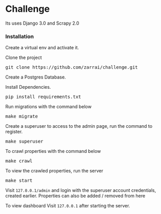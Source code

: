 # Challenge

Its uses Django 3.0 and Scrapy 2.0

### Installation

Create a virtual env and activate it.

Clone the project
<pre>
git clone https://github.com/zarrai/challenge.git
</pre>

Create a Postgres Database.



Install Dependencies.
<pre>
pip install requirements.txt
</pre>

Run migrations with the command below

<pre>
make migrate
</pre>

Create a superuser to access to the admin page, run the command to register.
<pre>
make superuser
</pre>

To crawl properties with the command below

<pre>
make crawl
</pre>

To view the crawled properties, run the server
<pre>
make start
</pre>

Visit `127.0.0.1/admin` and login with the superuser account credentials, created earlier. Properties can also be added / removed from here

To view dashboard
Visit `127.0.0.1` after starting the server.
